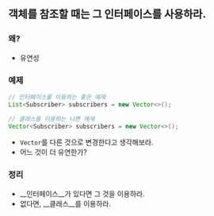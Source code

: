 ## 객체를 참조할 때는 그 인터페이스를 사용하라.

### 왜?

- 유연성

### 예제

```java
// 인터페이스를 이용하는 좋은 예제
List<Subscriber> subscribers = new Vector<>();

// 클래스를 이용하는 나쁜 예제
Vector<Subscriber> subscribers = new Vector<>();
```

- `Vector`를 다른 것으로 변경한다고 생각해보라.
- 어느 것이 더 유연한가?

### 정리

- __인터페이스__가 있다면 그 것을 이용하라.
- 없다면, __클래스__를 이용하라.